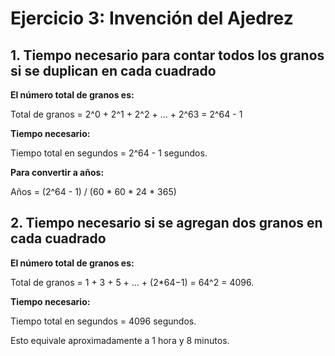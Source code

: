 # Ejercicio 3: Invención del Ajedrez
## 1. Tiempo necesario para contar todos los granos si se duplican en cada cuadrado

**El número total de granos es:**

Total de granos = 2^0 + 2^1 + 2^2 + … + 2^63 = 2^64 - 1

**Tiempo necesario:**

Tiempo total en segundos = 2^64 - 1 segundos.

**Para convertir a años:**

Años = (2^64 - 1) / (60 * 60 * 24 * 365)


## 2. Tiempo necesario si se agregan dos granos en cada cuadrado

**El número total de granos es:**

Total de granos = 1 + 3 + 5 + … + (2*64−1) = 64^2 = 4096.

**Tiempo necesario:**

Tiempo total en segundos = 4096 segundos.

Esto equivale aproximadamente a 1 hora y 8 minutos.